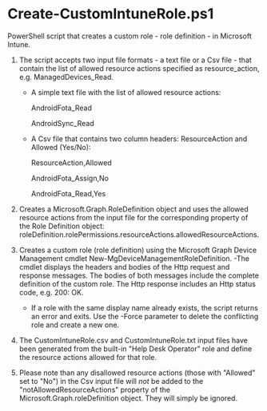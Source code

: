 # Create-CustomIntuneRole.ps1

PowerShell script that creates a custom role - role definition - in Microsoft Intune.

1. The script accepts two input file formats - a text file or a Csv file - that contain the list of allowed resource actions specified as resource_action, e.g. ManagedDevices_Read.
    - A simple text file with the list of allowed resource actions:

        AndroidFota_Read

        AndroidSync_Read

    - A Csv file that contains two column headers: ResourceAction and Allowed (Yes/No):

        ResourceAction,Allowed

        AndroidFota_Assign,No

        AndroidFota_Read,Yes

2. Creates a Microsoft.Graph.RoleDefinition object and uses the allowed resource actions from the input file for the corresponding property of the Role Definition object: roleDefinition.rolePermissions.resourceActions.allowedResourceActions.
3. Creates a custom role (role definition) using the Microsoft Graph Device Management cmdlet New-MgDeviceManagementRoleDefinition.
    -The cmdlet displays the headers and bodies of the Http request and response messages. The bodies of both messages include the complete definition of the custom role. The Http response includes an Http status code, e.g. 200: OK.
    - If a role with the same display name already exists, the script returns an error and exits. Use the -Force parameter to delete the conflicting role and create a new one.
4. The CustomIntuneRole.csv and CustomIntuneRole.txt input files have been generated from the built-in "Help Desk Operator" role and define the resource actions allowed for that role. 
5. Please note than any disallowed resource actions (those with "Allowed" set to "No") in the Csv input file will *not* be added to the "notAllowedResourceActions" property of the Microsoft.Graph.roleDefinition object. They will simply be ignored.
